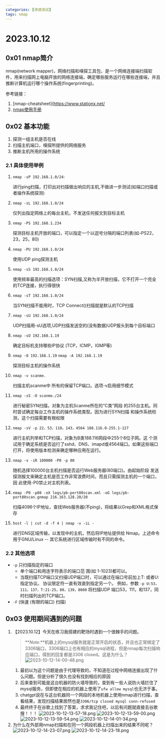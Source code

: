 ```yaml
---
categories: [渗透测试]
tags: nmap
---
```

# 2023.10.12
## 0x01 nmap简介
nmap(network mapper)，网络扫描和嗅探工具包，是一个网络连接端扫描软件，用来扫描网上电脑开放的网络连接端，确定哪些服务运行在哪些连接端，并且推断计算机运行哪个操作系统(fingerprinting)。

参考链接：
1. [nmap-cheatsheet](https://www.stationx.net/
2. [nmap使用手册](https://blog.csdn.net/longlangci/article/details/130407516)

## 0x02 基本功能
1. 探测一组主机是否在线
2. 扫描主机端口，嗅探所提供的网络服务
3. 推断主机所用的操作系统
### 2.1 具体使用举例
1. `nmap -sP 192.168.1.0/24`:
   
   进行ping扫描，打印出对扫描做出响应的主机,不做进一步测试(如端口扫描或者操作系统探测)
2. `nmap -sL 192.168.1.0/24`
   
   仅列出指定网络上的每台主机，不发送任何报文到目标主机
3. `nmap -PS 192.168.1.234`
   
   探测目标主机开放的端口，可以指定一个以逗号分隔的端口列表(如-PS22，23，25，80)
4. `nmap -PU 192.168.1.0/24`
   
   使用UDP ping探测主机
5. `nmap -sS 192.168.1.0/24`
   
   使用频率最高的扫描选项：SYN扫描,又称为半开放扫描，它不打开一个完全的TCP连接，执行得很快
6. `nmap -sT 192.168.1.0/24`
   
   当SYN扫描不能用时，TCP Connect()扫描就是默认的TCP扫描
7. `nmap -sU 192.168.1.0/24`
   
    UDP扫描用-sU选项,UDP扫描发送空的(没有数据)UDP报头到每个目标端口
8. `nmap -sO 192.168.1.19`
   
   确定目标机支持哪些IP协议 (TCP，ICMP，IGMP等)
9.  `nmap -O 192.168.1.19`
    `nmap -A 192.168.1.19`
    
    探测目标主机的操作系统
10. `nmap -v scanme.`
    
    扫描主机scanme中 所有的保留TCP端口。选项-v启用细节模式
11. `nmap -sS -O scanme./24`
    
    进行秘密SYN扫描，对象为主机Scanme所在的“C类”网段 的255台主机。同时尝试确定每台工作主机的操作系统类型。因为进行SYN扫描 和操作系统检测，这个扫描需要有根权限
12. `nmap -sV -p 22，53，110，143，4564 188.116.0-255.1-127`
    
    进行主机列举和TCP扫描，对象为B类188.116网段中255个8位子网。这 个测试用于确定系统是否运行了sshd、DNS、imapd或4564端口。如果这些端口 打开，将使用版本检测来确定哪种应用在运行。
13. `nmap -v -iR 100000 -P0 -p 80`
    
    随机选择100000台主机扫描是否运行Web服务器(80端口)。由起始阶段 发送探测报文来确定主机是否工作非常浪费时间，而且只需探测主机的一个端口，因 此使用-P0禁止对主机列表。
14. `nmap -P0 -p80 -oX logs/pb-port80scan.xml -oG logs/pb-port80scan.gnmap 216.163.128.20/20`
    
    扫描4096个IP地址，查找Web服务器(不ping)，将结果以Grep和XML格式保存
15. `host -l | cut -d -f 4 | nmap -v -iL -`
    
    进行DNS区域传输，以发现中的主机，然后将IP地址提供给 Nmap。上述命令用于GNU/Linux -- 其它系统进行区域传输时有不同的命令。
### 2.2 其他选项
- `-p` 只扫描指定的端口
  - 单个端口和用连字符表示的端口范 围(如 1-1023)都可以。
  - 当既扫描TCP端口又扫描UDP端口时，可以通过在端口号前加上T: 或者U:指定协议。 协议限定符一直有效直到指定另一个。 例如，参数 `-p U:53，111，137，T:21-25，80，139，8080` 将扫描UDP 端口53，111，和137，同时扫描列出的TCP端口。
- `-F` (快速 (有限的端口) 扫描)

## 0x03 使用期间遇到的问题
1. 【2023.10.12】今天在练习我搭建的靶场时遇到一个很棘手的问题。
   > **_Note:_**机器上的mysql服务就是正常开启的状态，并且也正常绑定了3306端口，3306端口上也有相应的mysql进程，但是nmap每次扫描响应端口，得到的回复都是3306 closed。这是为什么？
    ![2023-10-12-14-00-48.png](https://s2.loli.net/2023/10/12/nFIe2zBPxcS3MZt.png)
   1. 最初以为这个问题是由于代理导致的，不知道在过程中网络连接出现了什么问题。但是分析了很久也没有找到相应的原因
   2. 后来查到可能是这台机器的防火墙导致的，查到有一些人说防火墙拦住了mysql服务，但即使在相应的机器上使用了`ufw allow mysql`也无济于事。
   3. chatgpt说在与这台机器同一个网段的本地机器上使用nmap进行扫描，查看结果，发现扫描结果居然也是`3306/tcp closed mysql conn-refused`
   4. 最终终于在谷歌上找到了答案，求求我记住吧，以后有问题就直接去谷歌搜！！！
    ![2023-10-12-13-57-18.png](https://s2.loli.net/2023/10/12/L5imdskAIJcEXWZ.png)
    ![2023-10-12-13-59-00.png](https://s2.loli.net/2023/10/12/AqvaUGXsTV3jl9P.png)
    ![2023-10-12-13-59-54.png](https://s2.loli.net/2023/10/12/GUADKOiQrBxPe7q.png)
    ![2023-10-12-14-01-34.png](https://s2.loli.net/2023/10/12/yaVjcY8rfQToB9e.png)
2. 为什么在外部用nmap扫描和在同一个网段机器上扫描出来的结果不同呢？
   ![2023-10-12-14-23-07.png](https://s2.loli.net/2023/10/27/z3IfuNtCsYTag7V.png)
   ![2023-10-12-14-23-18.png](https://s2.loli.net/2023/10/27/ix2eYqBZRAGn1Ul.png)
